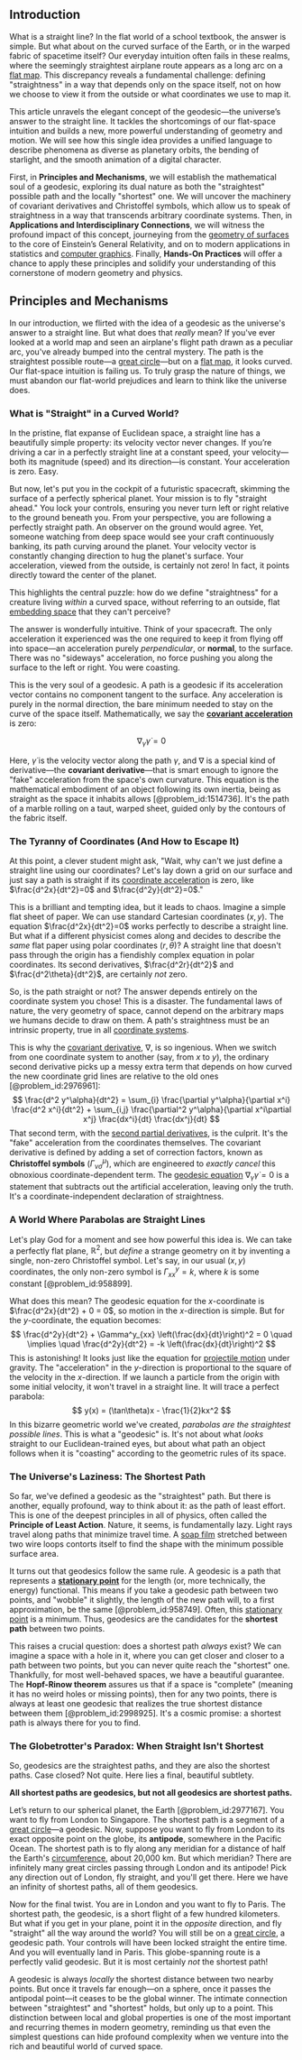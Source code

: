## Introduction
What is a straight line? In the flat world of a school textbook, the answer is simple. But what about on the curved surface of the Earth, or in the warped fabric of spacetime itself? Our everyday intuition often fails in these realms, where the seemingly straightest airplane route appears as a long arc on a [flat map](@article_id:185690). This discrepancy reveals a fundamental challenge: defining "straightness" in a way that depends only on the space itself, not on how we choose to view it from the outside or what coordinates we use to map it.

This article unravels the elegant concept of the geodesic—the universe’s answer to the straight line. It tackles the shortcomings of our flat-space intuition and builds a new, more powerful understanding of geometry and motion. We will see how this single idea provides a unified language to describe phenomena as diverse as planetary orbits, the bending of starlight, and the smooth animation of a digital character.

First, in **Principles and Mechanisms**, we will establish the mathematical soul of a geodesic, exploring its dual nature as both the "straightest" possible path and the locally "shortest" one. We will uncover the machinery of covariant derivatives and Christoffel symbols, which allow us to speak of straightness in a way that transcends arbitrary coordinate systems. Then, in **Applications and Interdisciplinary Connections**, we will witness the profound impact of this concept, journeying from the [geometry of surfaces](@article_id:271300) to the core of Einstein’s General Relativity, and on to modern applications in statistics and [computer graphics](@article_id:147583). Finally, **Hands-On Practices** will offer a chance to apply these principles and solidify your understanding of this cornerstone of modern geometry and physics.

## Principles and Mechanisms

In our introduction, we flirted with the idea of a geodesic as the universe's answer to a straight line. But what does that *really* mean? If you've ever looked at a world map and seen an airplane's flight path drawn as a peculiar arc, you've already bumped into the central mystery. The path is the straightest possible route—a [great circle](@article_id:268476)—but on a [flat map](@article_id:185690), it looks curved. Our flat-space intuition is failing us. To truly grasp the nature of things, we must abandon our flat-world prejudices and learn to think like the universe does.

### What is "Straight" in a Curved World?

In the pristine, flat expanse of Euclidean space, a straight line has a beautifully simple property: its velocity vector never changes. If you’re driving a car in a perfectly straight line at a constant speed, your velocity—both its magnitude (speed) and its direction—is constant. Your acceleration is zero. Easy.

But now, let's put you in the cockpit of a futuristic spacecraft, skimming the surface of a perfectly spherical planet. Your mission is to fly "straight ahead." You lock your controls, ensuring you never turn left or right relative to the ground beneath you. From your perspective, you are following a perfectly straight path. An observer on the ground would agree. Yet, someone watching from deep space would see your craft continuously banking, its path curving around the planet. Your velocity vector is constantly changing direction to hug the planet's surface. Your acceleration, viewed from the outside, is certainly not zero! In fact, it points directly toward the center of the planet.

This highlights the central puzzle: how do we define "straightness" for a creature living *within* a curved space, without referring to an outside, flat [embedding space](@article_id:636663) that they can't perceive?

The answer is wonderfully intuitive. Think of your spacecraft. The only acceleration it experienced was the one required to keep it from flying off into space—an acceleration purely *perpendicular*, or **normal**, to the surface. There was no "sideways" acceleration, no force pushing you along the surface to the left or right. You were coasting.

This is the very soul of a geodesic. A path is a geodesic if its acceleration vector contains no component tangent to the surface. Any acceleration is purely in the normal direction, the bare minimum needed to stay on the curve of the space itself. Mathematically, we say the **[covariant acceleration](@article_id:173730)** is zero:

$$ \nabla_{\dot{\gamma}} \dot{\gamma} = 0 $$

Here, $\dot{\gamma}$ is the velocity vector along the path $\gamma$, and $\nabla$ is a special kind of derivative—the **covariant derivative**—that is smart enough to ignore the "fake" acceleration from the space's own curvature. This equation is the mathematical embodiment of an object following its own inertia, being as straight as the space it inhabits allows [@problem_id:1514736]. It's the path of a marble rolling on a taut, warped sheet, guided only by the contours of the fabric itself.

### The Tyranny of Coordinates (And How to Escape It)

At this point, a clever student might ask, "Wait, why can't we just define a straight line using our coordinates? Let's lay down a grid on our surface and just say a path is straight if its [coordinate acceleration](@article_id:263766) is zero, like $\frac{d^2x}{dt^2}=0$ and $\frac{d^2y}{dt^2}=0$."

This is a brilliant and tempting idea, but it leads to chaos. Imagine a simple flat sheet of paper. We can use standard Cartesian coordinates $(x,y)$. The equation $\frac{d^2x}{dt^2}=0$ works perfectly to describe a straight line. But what if a different physicist comes along and decides to describe the *same* flat paper using polar coordinates $(r, \theta)$? A straight line that doesn't pass through the origin has a fiendishly complex equation in polar coordinates. Its second derivatives, $\frac{d^2r}{dt^2}$ and $\frac{d^2\theta}{dt^2}$, are certainly *not* zero.

So, is the path straight or not? The answer depends entirely on the coordinate system you chose! This is a disaster. The fundamental laws of nature, the very geometry of space, cannot depend on the arbitrary maps we humans decide to draw on them. A path's straightness must be an intrinsic property, true in all [coordinate systems](@article_id:148772).

This is why the [covariant derivative](@article_id:151982), $\nabla$, is so ingenious. When we switch from one coordinate system to another (say, from $x$ to $y$), the ordinary second derivative picks up a messy extra term that depends on how curved the new coordinate grid lines are relative to the old ones [@problem_id:2976961]:
$$ \frac{d^2 y^\alpha}{dt^2} = \sum_{i} \frac{\partial y^\alpha}{\partial x^i} \frac{d^2 x^i}{dt^2} + \sum_{i,j} \frac{\partial^2 y^\alpha}{\partial x^i\partial x^j} \frac{dx^i}{dt} \frac{dx^j}{dt} $$
That second term, with the [second partial derivatives](@article_id:634719), is the culprit. It's the "fake" acceleration from the coordinates themselves. The covariant derivative is defined by adding a set of correction factors, known as **Christoffel symbols** ($\Gamma^\mu_{\nu\sigma}$), which are engineered to *exactly cancel* this obnoxious coordinate-dependent term. The [geodesic equation](@article_id:136061) $\nabla_{\dot{\gamma}} \dot{\gamma} = 0$ is a statement that subtracts out the artificial acceleration, leaving only the truth. It's a coordinate-independent declaration of straightness.

### A World Where Parabolas are Straight Lines

Let's play God for a moment and see how powerful this idea is. We can take a perfectly flat plane, $\mathbb{R}^2$, but *define* a strange geometry on it by inventing a single, non-zero Christoffel symbol. Let's say, in our usual $(x,y)$ coordinates, the only non-zero symbol is $\Gamma^y_{xx} = k$, where $k$ is some constant [@problem_id:958899].

What does this mean? The geodesic equation for the $x$-coordinate is $\frac{d^2x}{dt^2} + 0 = 0$, so motion in the $x$-direction is simple. But for the $y$-coordinate, the equation becomes:
$$ \frac{d^2y}{dt^2} + \Gamma^y_{xx} \left(\frac{dx}{dt}\right)^2 = 0 \quad \implies \quad \frac{d^2y}{dt^2} = -k \left(\frac{dx}{dt}\right)^2 $$
This is astonishing! It looks just like the equation for [projectile motion](@article_id:173850) under gravity. The "acceleration" in the $y$-direction is proportional to the square of the velocity in the $x$-direction. If we launch a particle from the origin with some initial velocity, it won't travel in a straight line. It will trace a perfect parabola:
$$ y(x) = (\tan\theta)x - \frac{1}{2}kx^2 $$
In this bizarre geometric world we've created, *parabolas are the straightest possible lines*. This is what a "geodesic" is. It's not about what *looks* straight to our Euclidean-trained eyes, but about what path an object follows when it is "coasting" according to the geometric rules of its space.

### The Universe's Laziness: The Shortest Path

So far, we've defined a geodesic as the "straightest" path. But there is another, equally profound, way to think about it: as the path of least effort. This is one of the deepest principles in all of physics, often called the **Principle of Least Action**. Nature, it seems, is fundamentally lazy. Light rays travel along paths that minimize travel time. A [soap film](@article_id:267134) stretched between two wire loops contorts itself to find the shape with the minimum possible surface area.

It turns out that geodesics follow the same rule. A geodesic is a path that represents a **[stationary point](@article_id:163866)** for the length (or, more technically, the energy) functional. This means if you take a geodesic path between two points, and "wobble" it slightly, the length of the new path will, to a first approximation, be the same [@problem_id:958749]. Often, this [stationary point](@article_id:163866) is a minimum. Thus, geodesics are the candidates for the **shortest path** between two points.

This raises a crucial question: does a shortest path *always* exist? We can imagine a space with a hole in it, where you can get closer and closer to a path between two points, but you can never quite reach the "shortest" one. Thankfully, for most well-behaved spaces, we have a beautiful guarantee. The **Hopf-Rinow theorem** assures us that if a space is "complete" (meaning it has no weird holes or missing points), then for any two points, there is always at least one geodesic that realizes the true shortest distance between them [@problem_id:2998925]. It's a cosmic promise: a shortest path is always there for you to find.

### The Globetrotter's Paradox: When Straight Isn't Shortest

So, geodesics are the straightest paths, and they are also the shortest paths. Case closed? Not quite. Here lies a final, beautiful subtlety.

**All shortest paths are geodesics, but not all geodesics are shortest paths.**

Let’s return to our spherical planet, the Earth [@problem_id:2977167]. You want to fly from London to Singapore. The shortest path is a segment of a [great circle](@article_id:268476)—a geodesic. Now, suppose you want to fly from London to its exact opposite point on the globe, its **antipode**, somewhere in the Pacific Ocean. The shortest path is to fly along any meridian for a distance of half the Earth's [circumference](@article_id:263108), about 20,000 km. But which meridian? There are infinitely many great circles passing through London and its antipode! Pick any direction out of London, fly straight, and you'll get there. Here we have an infinity of shortest paths, all of them geodesics.

Now for the final twist. You are in London and you want to fly to Paris. The shortest path, the geodesic, is a short flight of a few hundred kilometers. But what if you get in your plane, point it in the *opposite* direction, and fly "straight" all the way around the world? You will still be on a [great circle](@article_id:268476), a geodesic path. Your controls will have been locked straight the entire time. And you will eventually land in Paris. This globe-spanning route is a perfectly valid geodesic. But it is most certainly *not* the shortest path!

A geodesic is always *locally* the shortest distance between two nearby points. But once it travels far enough—on a sphere, once it passes the antipodal point—it ceases to be the global winner. The intimate connection between "straightest" and "shortest" holds, but only up to a point. This distinction between local and global properties is one of the most important and recurring themes in modern geometry, reminding us that even the simplest questions can hide profound complexity when we venture into the rich and beautiful world of curved space.